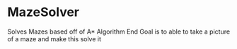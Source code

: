 # MazeSolver
Solves Mazes based off of A* Algorithm
End Goal is to able to take a picture of a maze and make this solve it
